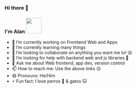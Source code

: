 ### Hi there 👋
### I'm Alan <img src="https://media.giphy.com/media/vOX78lMCTEgZa/giphy.gif" width="50">

- 🔭 I’m currently working on Fromtend Web and Apps
- 🌱 I’m currently learning many things 
- 👯 I’m looking to collaborate on anything you want me to! 😜
- 🤔 I’m looking for help with backend web and js libraries 🤔
- 💬 Ask me about Web frontend, app dev, version control
- 📫 How to reach me: Use the above links 😌
- 😄 Pronouns: He/Him
- ⚡ Fun fact: I love perros 🐶 & gatos 🐱

